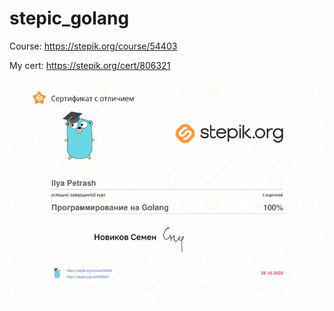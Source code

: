 # stepic_golang

Course: https://stepik.org/course/54403

My cert: https://stepik.org/cert/806321

![](cert.jpg)
